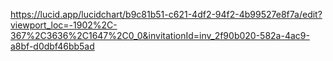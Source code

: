 https://lucid.app/lucidchart/b9c81b51-c621-4df2-94f2-4b99527e8f7a/edit?viewport_loc=-1902%2C-367%2C3636%2C1647%2C0_0&invitationId=inv_2f90b020-582a-4ac9-a8bf-d0dbf46bb5ad
